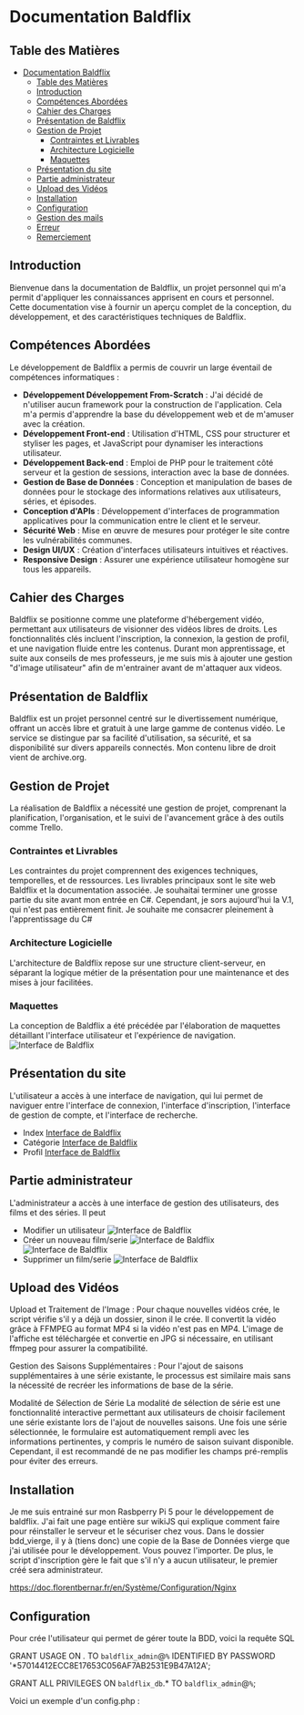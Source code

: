 # Documentation Baldflix

## Table des Matières

- [Documentation Baldflix](#documentation-baldflix)
  - [Table des Matières](#table-des-matières)
  - [Introduction](#introduction)
  - [Compétences Abordées](#compétences-abordées)
  - [Cahier des Charges](#cahier-des-charges)
  - [Présentation de Baldflix](#présentation-de-baldflix)
  - [Gestion de Projet](#gestion-de-projet)
    - [Contraintes et Livrables](#contraintes-et-livrables)
    - [Architecture Logicielle](#architecture-logicielle)
    - [Maquettes](#maquettes)
  - [Présentation du site](#présentation-du-site)
  - [Partie administrateur](#partie-administrateur)
  - [Upload des Vidéos](#upload-des-vidéos)
  - [Installation](#installation)
  - [Configuration](#configuration)
  - [Gestion des mails](#gestion-des-mails)
  - [Erreur](#erreur)
  - [Remerciement](#remerciement)
    
## Introduction

Bienvenue dans la documentation de Baldflix, un projet personnel qui m'a permit d'appliquer les connaissances apprisent en cours et personnel. Cette documentation vise à fournir un aperçu complet de la conception, du développement, et des caractéristiques techniques de Baldflix. 
## Compétences Abordées

Le développement de Baldflix a permis de couvrir un large éventail de compétences informatiques :

- **Développement Développement From-Scratch** : J'ai décidé de n'utiliser aucun framework pour la construction de l'application. Cela m'a permis d'apprendre la base du développement web et de m'amuser avec la création.
- **Développement Front-end** : Utilisation d'HTML, CSS pour structurer et styliser les pages, et JavaScript pour dynamiser les interactions utilisateur.
- **Développement Back-end** : Emploi de PHP pour le traitement côté serveur et la gestion de sessions, interaction avec la base de données.
- **Gestion de Base de Données** : Conception et manipulation de bases de données pour le stockage des informations relatives aux utilisateurs, séries, et épisodes.
- **Conception d'APIs** : Développement d'interfaces de programmation applicatives pour la communication entre le client et le serveur.
- **Sécurité Web** : Mise en œuvre de mesures pour protéger le site contre les vulnérabilités communes.
- **Design UI/UX** : Création d'interfaces utilisateurs intuitives et réactives.
- **Responsive Design** : Assurer une expérience utilisateur homogène sur tous les appareils.

## Cahier des Charges

Baldflix se positionne comme une plateforme d'hébergement vidéo, permettant aux utilisateurs de visionner des vidéos libres de droits. Les fonctionnalités clés incluent l'inscription, la connexion, la gestion de profil, et une navigation fluide entre les contenus.
Durant mon apprentissage, et suite aux conseils de mes professeurs, je me suis mis à ajouter une gestion "d'image utilisateur" afin de m'entrainer avant de m'attaquer aux videos.

## Présentation de Baldflix

Baldflix est un projet personnel centré sur le divertissement numérique, offrant un accès libre et gratuit à une large gamme de contenus vidéo. Le service se distingue par sa facilité d'utilisation, sa sécurité, et sa disponibilité sur divers appareils connectés. Mon contenu libre de droit vient de archive.org.

## Gestion de Projet

La réalisation de Baldflix a nécessité une gestion de projet, comprenant la planification, l'organisation, et le suivi de l'avancement grâce à des outils comme Trello.

### Contraintes et Livrables

Les contraintes du projet comprennent des exigences techniques, temporelles, et de ressources. Les livrables principaux sont le site web Baldflix et la documentation associée. Je souhaitai terminer une grosse partie du site avant mon entrée en C#. Cependant, je sors aujourd'hui la V.1, qui n'est pas entièrement finit. Je souhaite me consacrer pleinement à l'apprentissage du C#

### Architecture Logicielle

L'architecture de Baldflix repose sur une structure client-serveur, en séparant la logique métier de la présentation pour une maintenance et des mises à jour facilitées.

### Maquettes

La conception de Baldflix a été précédée par l'élaboration de maquettes détaillant l'interface utilisateur et l'expérience de navigation.
![Interface de Baldflix](image/developpement/MPD%20Final.png "BDD Baldflix")

## Présentation du site
L'utilisateur a accès à une interface de navigation, qui lui permet de naviguer entre l'interface de connexion, l'interface d'inscription, l'interface de gestion de compte, et l'interface de recherche.
- Index [Interface de Baldflix](image/developpement/Index.png "Modification d'un utilisateur")
- Catégorie [Interface de Baldflix](image/developpement/Catégorie.png "Modification d'un utilisateur")
- Profil [Interface de Baldflix](image/developpement/Profile.png "Modification d'un utilisateur")

## Partie administrateur 
L'administrateur a accès à une interface de gestion des utilisateurs, des films et des séries. Il peut
- Modifier un utilisateur  ![Interface de Baldflix](image/developpement/Admin_user.png "Modification d'un utilisateur")
- Créer un nouveau film/serie ![Interface de Baldflix](image/developpement/Admin_video.png "ajout video") ![Interface de Baldflix](image/developpement/Admin_serie.png "Ajout serie")
- Supprimer un film/serie ![Interface de Baldflix](image/developpement/Admin_suppr.png "suppresion")

## Upload des Vidéos
Upload et Traitement de l'Image : Pour chaque nouvelles vidéos crée, le script vérifie s'il y a déjà un dossier, sinon il le crée. Il convertit la vidéo grâce à FFMPEG au format MP4 si la vidéo n'est pas en MP4. L'image de l'affiche est téléchargée et convertie en JPG si nécessaire, en utilisant ffmpeg pour assurer la compatibilité.

Gestion des Saisons Supplémentaires : Pour l'ajout de saisons supplémentaires à une série existante, le processus est similaire mais sans la nécessité de recréer les informations de base de la série.

Modalité de Sélection de Série
La modalité de sélection de série est une fonctionnalité interactive permettant aux utilisateurs de choisir facilement une série existante lors de l'ajout de nouvelles saisons. Une fois une série sélectionnée, le formulaire est automatiquement rempli avec les informations pertinentes, y compris le numéro de saison suivant disponible. Cependant, il est recommandé de ne pas modifier les champs pré-remplis pour éviter des erreurs.
## Installation

Je me suis entrainé sur mon Rasbperry Pi 5 pour le développement de baldflix. J'ai fait une page entière sur wikiJS qui explique comment faire pour réinstaller le serveur et le sécuriser chez vous. 
Dans le dossier bdd_vierge, il y à (tiens donc) une copie de la Base de Données vierge que j'ai utilisée pour le développement.
Vous pouvez l'importer. De plus, le script d'inscription gère le fait que s'il n'y a aucun utilisateur, le premier créé sera administrateur. 

https://doc.florentbernar.fr/en/Système/Configuration/Nginx

## Configuration

Pour crée l'utilisateur qui permet de gérer toute la BDD, voici la requête SQL

GRANT USAGE ON *.* TO `baldflix_admin`@`%` IDENTIFIED BY PASSWORD '*57014412ECC8E17653C056AF7AB2531E9B47A12A';

GRANT ALL PRIVILEGES ON `baldflix_db`.* TO `baldflix_admin`@`%`;

Voici un exemple d'un config.php : 
<?php

define('DB_SERVER', 'localhost');
define('DB_USERNAME', 'baldflix_admin');
define('DB_PASSWORD', 'VotreMotDePasseBDD');
define('DB_NAME', 'baldflix_db');
define('MAIL_PASSWORD', 'votreMotDePasseMail');

$link = mysqli_connect(DB_SERVER, DB_USERNAME, DB_PASSWORD, DB_NAME);

// Check connection
if($link === false){
    die("ERROR: Could not connect. " . mysqli_connect_error());
}

## Gestion des mails 

J'ai laissé dans le projet les configurations du serveur SMTP.
Voici un lien qui vous explique comment le configurer. 

https://analyse-innovation-solution.fr/publication/fr/php/comment-envoyer-un-mail-en-php

## Erreur

J'ai probablement fait beaucoup d'erreur ou utiliser des mauvaises méthodes, j'ai fait de mon mieux avec mes connaissances et j'ai travaillé après mes cours afin d'apprendre les technologies et languages qui m'ont servi à déployer la V1 de baldflix. Je suis ouvert à toutes critique ou améliorations. Je suis joignable par mail à contact@florentbernar.fr

## Remerciement 

Je tiens à remercier mes professeurs pour leur soutien tout au long de ce projet Baldflix. Vos conseils, votre patience et votre expertise ont été indispensables. Merci d'avoir partagé votre savoir et de m'avoir motivé à aller plus loin. Ce projet n'aurait pas été le même sans vous.